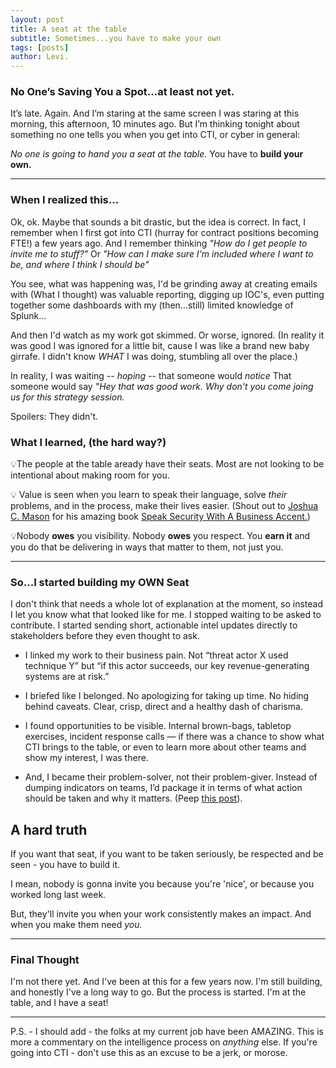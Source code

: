 ```yaml
---
layout: post
title: A seat at the table
subtitle: Sometimes...you have to make your own
tags: [posts]
author: Levi.
---
```


### No One’s Saving You a Spot...at least not yet.

It’s late. Again. And I’m staring at the same screen I was staring at this morning, this afternoon, 10 minutes ago. But I’m thinking tonight about something no one tells you when you get into CTI, or cyber in general:

*No one is going to hand you a seat at the table.* You have to **build your own.**

-----------------------------

### When I realized this...

Ok, ok. Maybe that sounds a bit drastic, but the idea is correct. In fact, I remember when I first got into CTI (hurray for contract positions becoming FTE!) a few years ago. And I remember thinking *"How do I get people to invite me to stuff?"* Or *"How can I make sure I'm included where I want to be, and where I think I should be"*

You see, what was happening was, I'd be grinding away at creating emails with (What I thought) was valuable reporting, digging up IOC's, even putting together some dashboards with my (then...still) limited knowledge of Splunk...

And then I'd watch as my work got skimmed. Or worse, ignored. (In reality it was good I was ignored for a little bit, cause I was like a brand new baby girrafe. I didn't know *WHAT* I was doing, stumbling all over the place.)

In reality, I was waiting -- *hoping* -- that someone would *notice* That someone would say *"Hey that was good work. Why don't you come joing us for this strategy session.*

Spoilers: They didn't.

### What I learned, (the hard way?)

💡The people at the table aready have their seats. Most are not looking to be intentional about making room for you.

💡 Value is seen when you learn to speak their language, solve *their* problems, and in the process, make their lives easier. (Shout out to [Joshua C. Mason](https://www.mason-sc.com/book) for his amazing book [Speak Security With A Business Accent.](https://www.amazon.com/s?k=speak+cyber+with+a+business+accent&crid=RZIVSQOTNM1Q&sprefix=speak+cyber+%2Caps%2C126&ref=nb_sb_ss_p13n-pd-dpltr-ranker_1_12))

💡Nobody **owes** you visibility. Nobody **owes** you respect. You **earn it** and you do that be delivering in ways that matter to them, not just you.

--------------------------------
### So...I started building my OWN Seat

I don't think that needs a whole lot of explanation at the moment, so instead I let you know what that looked like for me. I stopped waiting to be asked to contribute. I started sending short, actionable intel updates directly to stakeholders before they even thought to ask.

- I linked my work to their business pain. Not “threat actor X used technique Y” but “if this actor succeeds, our key revenue-generating systems are at risk.”

- I briefed like I belonged. No apologizing for taking up time. No hiding behind caveats. Clear, crisp, direct and a healthy dash of charisma.

- I found opportunities to be visible. Internal brown-bags, tabletop exercises, incident response calls — if there was a chance to show what CTI brings to the table, or even to learn more about other teams and show my interest, I was there.

- And, I became their problem-solver, not their problem-giver. Instead of dumping indicators on teams, I’d package it in terms of what action should be taken and why it matters. (Peep [this post](https://soupycyber.github.io/2025-06-23-On-story-telling-or-fact-sharing/)).

## A hard truth
If you want that seat, if you want to be taken seriously, be respected and be seen - you have to build it.

I mean, nobody is gonna invite you because you're 'nice', or because you worked long last week.

But, they'll invite you when your work consistently makes an impact. And when you make them need *you.*

------------------------------------
### Final Thought
I'm not there yet. And I've been at this for a few years now. I'm still building, and honestly I've a long way to go. But the process is started. I'm at the table, and I have a seat!

--------------------------
P.S. - I should add - the folks at my current job have been AMAZING. This is more a commentary on the intelligence process on *anything* else. If you're going into CTI - don't use this as an excuse to be a jerk, or morose.

